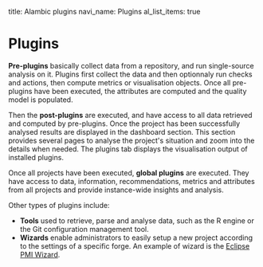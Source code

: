 title: Alambic plugins
navi_name: Plugins
al_list_items: true

# Plugins

**Pre-plugins** basically collect data from a repository, and run single-source analysis on it. Plugins first collect the data and then optionnaly run checks and actions, then compute metrics or visualisation objects. Once all pre-plugins have been executed, the attributes are computed and the quality model is populated.

Then the **post-plugins** are executed, and have access to all data retrieved and computed by pre-plugins. Once the project has been successfully analysed results are displayed in the dashboard section. This section provides several pages to analyse the project's situation and zoom into the details when needed. The plugins tab displays the visualisation output of installed plugins.

Once all projects have been executed, **global plugins** are executed. They have access to data, information, recommendations, metrics and attributes from all projects and provide instance-wide insights and analysis.

Other types of plugins include:

* **Tools** used to retrieve, parse and analyse data, such as the R engine or the Git configuration management tool.
* **Wizards** enable administrators to easily setup a new project according to the settings of a specific forge. An example of wizard is the <a href="/Plugins/Wizards/EclipsePmi.html">Eclipse PMI Wizard</a>.
